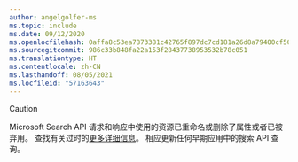 ```yaml
---
author: angelgolfer-ms
ms.topic: include
ms.date: 09/12/2020
ms.openlocfilehash: 0affa8c53ea7873381c42765f897dc7cd181a26d8a79400cf50a795202fcb8d0
ms.sourcegitcommit: 986c33b848fa22a153f28437738953532b78c051
ms.translationtype: HT
ms.contentlocale: zh-CN
ms.lasthandoff: 08/05/2021
ms.locfileid: "57163643"
---
```

<!-- markdownlint-disable MD041-->

> [!CAUTION]
> Microsoft Search API 请求和响应中使用的资源已重命名或删除了属性或者已被弃用。 查找有关过时的[更多详细信息](/graph/api/resources/search-api-overview?view=graph-rest-beta&preserve-view=true#schema-change-deprecation-warning)。 相应更新任何早期应用中的搜索 API 查询。
